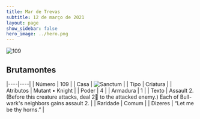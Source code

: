 ```yaml
---
title: Mar de Trevas
subtitle: 12 de março de 2021
layout: page
show_sidebar: false
hero_image: ../hero.png
---
```


![109](https://cdn.keyforgegame.com/media/card_front/pt/496_109_J7VJ24883M58_pt.png)

## Brutamontes

|----|----|
| Número | 109 |
| Casa | ![Sanctum](https://archonarcana.com/images/thumb/c/c7/Sanctum.png/22px-Sanctum.png "Santuário") |
| Tipo | Criatura |
| Atributos | Mutant • Knight |
| Poder | 4 |
| Armadura | 1 |
| Texto | Assault 2. (Before this creature attacks, deal 2 to the attacked enemy.)  Each of Bull-wark's neighbors gains assault 2. |
| Raridade | Comum |
| Dizeres | “Let me be thy horns.” |
